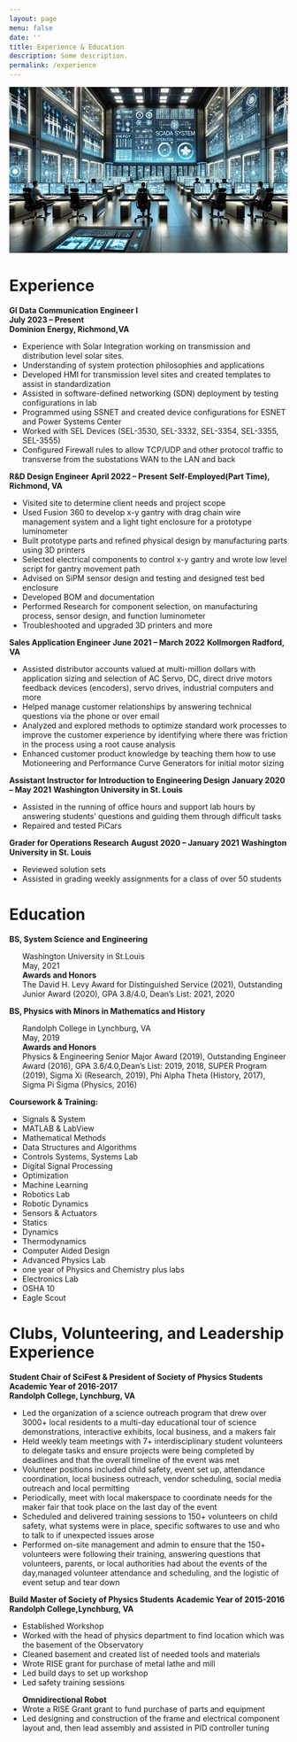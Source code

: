 ```yaml
---
layout: page
menu: false
date: ''
title: Experience & Education
description: Some description.
permalink: /experience
---
```


<img class="img" src="/assets/img/SCADA.PNG" alt="WZV" width="593" height="300">

# Experience
 
<b>GI Data Communication Engineer I</b>   							                          
<b>July 2023 – Present</b>  
<b>Dominion Energy, Richmond,VA</b> 
<ul>
<li>Experience with Solar Integration working on transmission and distribution level solar sites.</li>
<li>Understanding of system protection philosophies and applications</li>
<li>Developed HMI for transmission level sites and created templates to assist in standardization</li>
<li>Assisted in software-defined networking (SDN) deployment by testing configurations in lab</li>
<li>Programmed using SSNET and created device configurations for ESNET and Power Systems Center</li>
<li>Worked with SEL Devices (SEL-3530, SEL-3332, SEL-3354, SEL-3355, SEL-3555)</li>
<li>Configured Firewall rules to allow TCP/UDP and other protocol traffic to transverse from the substations WAN to the LAN and back</li>
</ul>
<b>R&D Design Engineer</b>   							                          
<b>April 2022 – Present</b>  
<b>Self-Employed(Part Time), Richmond, VA</b>     
<ul>                                                                                                                         
<li>Visited site to determine client needs and project scope</li>
<li>Used Fusion 360 to develop x-y gantry with drag chain wire management system and a light tight enclosure for a prototype luminometer</li>
<li>Built prototype parts and refined physical design by manufacturing parts using 3D printers</li>
<li>Selected electrical components to control x-y gantry and wrote low level script for gantry movement path</li>
<li>Advised on SiPM sensor design and testing and designed test bed enclosure</li>
<li>Developed BOM and documentation</li>
<li>Performed Research for component selection, on manufacturing process, sensor design, and function luminometer</li>
<li>Troubleshooted and upgraded 3D printers and more</li>
</ul>
<b>Sales Application Engineer</b>    						                                
<b>June 2021 – March 2022</b>    
<b>Kollmorgen Radford, VA</b>    
<ul>  
<li>Assisted distributor accounts valued at multi-million dollars with application sizing and selection of AC Servo,  DC, direct drive motors feedback devices (encoders), servo drives, industrial computers and more</li>
<li>Helped manage customer relationships by answering technical questions via the phone or over email</li>
<li>Analyzed and explored methods to optimize standard work processes to improve the customer experience by identifying where there was friction in the process using a root cause analysis</li>
<li>Enhanced customer product knowledge by teaching them how to use Motioneering and Performance Curve Generators for initial motor sizing</li>
</ul>
<b>Assistant Instructor for Introduction to Engineering Design</b>     		                  
<b>January 2020 – May 2021</b>    
<b>Washington University in St. Louis</b>    									             
<ul>
<li>Assisted in the running of office hours and support lab hours by answering students’ questions and guiding them through difficult tasks</li>
<li>Repaired and tested PiCars</li>
</ul>
<b>Grader for Operations Research</b>     		                  
<b>August 2020 – January 2021</b>    
<b>Washington University in St. Louis</b>									             
<ul>
<li>Reviewed solution sets</li> 
<li>Assisted in grading weekly assignments for a class of over 50 students</li> 
</ul>

# Education
					                     	                               
<b>BS, System Science and Engineering</b><br>
<ul><p>Washington University in St.Louis<br>
May, 2021<br>
<b>Awards and Honors</b><br> 				   			                           
The David H. Levy Award for Distinguished Service (2021), Outstanding Junior Award (2020), GPA 3.8/4.0, Dean’s List: 2021, 2020<br>
</p></ul>					                     	                                                       
<b>BS, Physics with Minors in Mathematics and History</b><br>				   			            
<ul><p>Randolph College in Lynchburg, VA<br>
May, 2019<br>
<b>Awards and Honors</b><br> 
Physics & Engineering Senior Major Award (2019), Outstanding Engineer Award (2016), GPA 3.6/4.0,Dean’s List: 2019, 2018, SUPER Program (2019), Sigma Xi (Research, 2019), Phi Alpha Theta (History, 2017), Sigma Pi Sigma (Physics, 2016)<br>
</p></ul>

<b>Coursework & Training:</b>
<ul><li>Signals & System</li> 
<li>MATLAB & LabView</li> 
<li>Mathematical Methods</li> 
<li>Data Structures and Algorithms</li> 
<li>Controls Systems, Systems Lab</li> 
<li>Digital Signal Processing</li> 
<li>Optimization</li> 
<li>Machine Learning</li> 
<li>Robotics Lab</li> 
<li>Robotic Dynamics</li> 
<li>Sensors & Actuators</li> 
<li>Statics</li> 
<li>Dynamics</li> 
<li>Thermodynamics</li> 
<li>Computer Aided Design</li>
<li>Advanced Physics Lab</li> 
<li>one year of Physics and Chemistry plus labs</li> 
<li>Electronics Lab</li>  
<li>OSHA 10</li> 
<li>Eagle Scout</li>
</ul>

# Clubs, Volunteering, and Leadership Experience
	
<b>Student Chair of SciFest & President of Society of Physics Students</b>                                                                        
<b>Academic Year of 2016-2017</b>                                                                                                                  
<b>Randolph College, Lynchburg, VA</b>                                                                                                             
<ul>  
<li>Led the organization of a science outreach program that drew over 3000+ local  residents to a multi-day educational tour of science
demonstrations, interactive exhibits, local business, and a makers fair</li>
<li>Held weekly team meetings with 7+ interdisciplinary student volunteers to delegate tasks and ensure projects were being completed by deadlines
and that the overall timeline of the event was met</li> 
<li>Volunteer positions included child safety, event set up, attendance coordination, local
business outreach, vendor scheduling, social media outreach and local permitting</li>
<li>Periodically, meet with local makerspace to coordinate needs for the maker fair that took place on the last day of the event</li>
<li>Scheduled and delivered training sessions to 150+ volunteers on child safety, what systems were in place, specific softwares to use and who to
talk to if unexpected issues arose</li>
<li>Performed on-site management and admin to ensure that the 150+ volunteers were following their training, answering questions that volunteers,
parents, or local authorities had about the events of the day,managed volunteer attendance and scheduling, and the logistic of event setup and 
tear down</li>
</ul>
<b>Build Master of Society of Physics Students</b>                                                                                                 
<b>Academic Year of 2015-2016</b>                                                                                                                  
<b>Randolph College,Lynchburg, VA</b>                                                                                                              
<ul>  
<li>Established Workshop</li>
<li>Worked with the head of physics department to find location which was the basement of the Observatory</li> 
<li>Cleaned basement and created list of needed tools and materials</li>
<li>Wrote RISE grant for purchase of metal lathe and mill</li>
<li>Led build days to set up workshop</li>
<li>Led safety training sessions</li>
</ul> 
<ul>   
<b>Omnidirectional Robot</b>                                         
<li>Wrote a RISE Grant  grant to fund purchase of parts and equipment</li>
<li>Led designing and construction of the frame and electrical component layout and, then lead assembly and assisted in PID controller tuning</li>
</ul>
